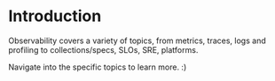 # Introduction

Observability covers a variety of topics, from metrics, traces, logs and profiling to collections/specs, SLOs, SRE, platforms.

Navigate into the specific topics to learn more. :) 